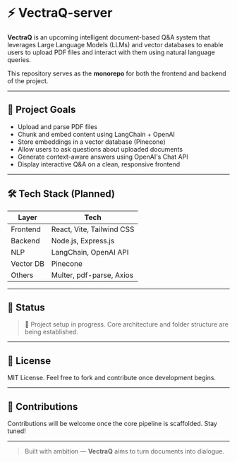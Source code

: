 # ⚡ VectraQ-server

**VectraQ** is an upcoming intelligent document-based Q&A system that leverages Large Language Models (LLMs) and vector databases to enable users to upload PDF files and interact with them using natural language queries.

This repository serves as the **monorepo** for both the frontend and backend of the project.


---

## 🎯 Project Goals

- Upload and parse PDF files
- Chunk and embed content using LangChain + OpenAI
- Store embeddings in a vector database (Pinecone)
- Allow users to ask questions about uploaded documents
- Generate context-aware answers using OpenAI's Chat API
- Display interactive Q&A on a clean, responsive frontend

---

## 🛠️ Tech Stack (Planned)

| Layer      | Tech                       |
|------------|----------------------------|
| Frontend   | React, Vite, Tailwind CSS  |
| Backend    | Node.js, Express.js        |
| NLP        | LangChain, OpenAI API      |
| Vector DB  | Pinecone                   |
| Others     | Multer, pdf-parse, Axios   |

---

## 📌 Status

> 🔧 Project setup in progress. Core architecture and folder structure are being established.

---

## 📄 License

MIT License. Feel free to fork and contribute once development begins.

---

## 🤝 Contributions

Contributions will be welcome once the core pipeline is scaffolded. Stay tuned!

---

> Built with ambition — **VectraQ** aims to turn documents into dialogue.
